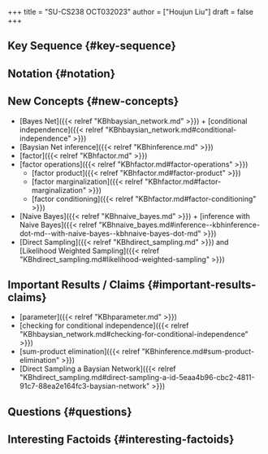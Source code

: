 +++
title = "SU-CS238 OCT032023"
author = ["Houjun Liu"]
draft = false
+++

## Key Sequence {#key-sequence}


## Notation {#notation}


## New Concepts {#new-concepts}

-   [Bayes Net]({{< relref "KBhbaysian_network.md" >}}) + [conditional independence]({{< relref "KBhbaysian_network.md#conditional-independence" >}})
-   [Baysian Net inference]({{< relref "KBhinference.md" >}})
-   [factor]({{< relref "KBhfactor.md" >}})
-   [factor operations]({{< relref "KBhfactor.md#factor-operations" >}})
    -   [factor product]({{< relref "KBhfactor.md#factor-product" >}})
    -   [factor marginalization]({{< relref "KBhfactor.md#factor-marginalization" >}})
    -   [factor conditioning]({{< relref "KBhfactor.md#factor-conditioning" >}})
-   [Naive Bayes]({{< relref "KBhnaive_bayes.md" >}}) + [inference with Naive Bayes]({{< relref "KBhnaive_bayes.md#inference--kbhinference-dot-md--with-naive-bayes--kbhnaive-bayes-dot-md" >}})
-   [Direct Sampling]({{< relref "KBhdirect_sampling.md" >}}) and [Likelihood Weighted Sampling]({{< relref "KBhdirect_sampling.md#likelihood-weighted-sampling" >}})


## Important Results / Claims {#important-results-claims}

-   [parameter]({{< relref "KBhparameter.md" >}})
-   [checking for conditional independence]({{< relref "KBhbaysian_network.md#checking-for-conditional-independence" >}})
-   [sum-product elimination]({{< relref "KBhinference.md#sum-product-elimination" >}})
-   [Direct Sampling a Baysian Network]({{< relref "KBhdirect_sampling.md#direct-sampling-a-id-5eaa4b96-cbc2-4811-91c7-88ea2e164fc3-baysian-network" >}})


## Questions {#questions}


## Interesting Factoids {#interesting-factoids}
